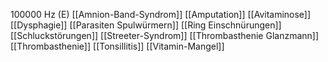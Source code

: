 100000 Hz (E)
[[Amnion-Band-Syndrom]]
[[Amputation]]
[[Avitaminose]]
[[Dysphagie]]
[[Parasiten Spulwürmern]]
[[Ring Einschnürungen]]
[[Schluckstörungen]]
[[Streeter-Syndrom]]
[[Thrombasthenie Glanzmann]]
[[Thrombasthenie]]
[[Tonsillitis]]
[[Vitamin-Mangel]]